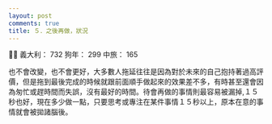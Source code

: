 ```yaml
---
layout: post
comments: true
title: ５．之後再做，狀況
---
```


:man_with_turban: 義大利： 732 狗年： 299 中旅： 165


也不會改變，也不會更好，大多數人拖延往往是因為對於未來的自己抱持著過高評價，但是拖到最後完成的時候就跟前面順手做起來的效果差不多，有時甚至還會因為匆忙或趕時間而失誤，沒有最好的時間。待會再做的事情則最容易被漏掉,１５秒也好，現在多少做一點，只要思考或專注在某件事情１５秒以上，原本在意的事情就會被拋諸腦後。
